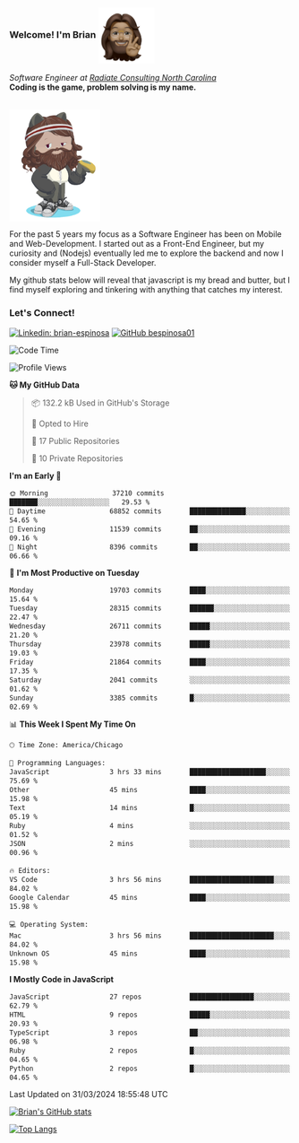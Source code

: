 ###  Welcome! I'm Brian <img align="center" src="https://github.com/bespinosa01/bespinosa01/blob/main/assets/peace-animoji.png" height="100" /></h2>
<p><em>Software Engineer at <a href="https://www.radiateconsulting.coop/north-carolina-tech-coop">Radiate Consulting North Carolina</a>
 <br/>
<!-- </br>Developer Consultant at <a href="https://codethedream.org/">Code The Dream</a> -->
</em> <b>Coding is the game, problem solving is my name.</b></p>

<br/>


 <img align="center" src="https://github.com/bespinosa01/bespinosa01/blob/main/assets/octo-me.png" height="200" /> 
 <p>
 For the past 5 years my focus as a Software Engineer has been on Mobile and Web-Development. I started out as a Front-End Engineer, but my curiosity and (Nodejs) eventually led me to explore the backend and now I consider myself a Full-Stack Developer.
</p>
<p>
 My github stats below will reveal that javascript is my bread and butter, but I find myself exploring and tinkering with anything that catches my interest. 
 </p>
 
 
### Let's Connect!

[![Linkedin: brian-espinosa](https://img.shields.io/badge/-brian--espinosa-blue?style=flat-square&logo=Linkedin&logoColor=white&link=https://www.linkedin.com/in/brian-espinosa/)](https://www.linkedin.com/in/brian-espinosa/)
[![GitHub bespinosa01](https://img.shields.io/github/followers/bespinosa01?label=follow&style=social)](https://github.com/bespinosa01)



<!--START_SECTION:waka-->
![Code Time](http://img.shields.io/badge/Code%20Time-1%2C477%20hrs%2045%20mins-blue)

![Profile Views](http://img.shields.io/badge/Profile%20Views-0-blue)

**🐱 My GitHub Data** 

> 📦 132.2 kB Used in GitHub's Storage 
 > 
> 💼 Opted to Hire
 > 
> 📜 17 Public Repositories 
 > 
> 🔑 10 Private Repositories 
 > 
**I'm an Early 🐤** 

```text
🌞 Morning                37210 commits       ███████░░░░░░░░░░░░░░░░░░   29.53 % 
🌆 Daytime                68852 commits       ██████████████░░░░░░░░░░░   54.65 % 
🌃 Evening                11539 commits       ██░░░░░░░░░░░░░░░░░░░░░░░   09.16 % 
🌙 Night                  8396 commits        ██░░░░░░░░░░░░░░░░░░░░░░░   06.66 % 
```
📅 **I'm Most Productive on Tuesday** 

```text
Monday                   19703 commits       ████░░░░░░░░░░░░░░░░░░░░░   15.64 % 
Tuesday                  28315 commits       ██████░░░░░░░░░░░░░░░░░░░   22.47 % 
Wednesday                26711 commits       █████░░░░░░░░░░░░░░░░░░░░   21.20 % 
Thursday                 23978 commits       █████░░░░░░░░░░░░░░░░░░░░   19.03 % 
Friday                   21864 commits       ████░░░░░░░░░░░░░░░░░░░░░   17.35 % 
Saturday                 2041 commits        ░░░░░░░░░░░░░░░░░░░░░░░░░   01.62 % 
Sunday                   3385 commits        █░░░░░░░░░░░░░░░░░░░░░░░░   02.69 % 
```


📊 **This Week I Spent My Time On** 

```text
🕑︎ Time Zone: America/Chicago

💬 Programming Languages: 
JavaScript               3 hrs 33 mins       ███████████████████░░░░░░   75.69 % 
Other                    45 mins             ████░░░░░░░░░░░░░░░░░░░░░   15.98 % 
Text                     14 mins             █░░░░░░░░░░░░░░░░░░░░░░░░   05.19 % 
Ruby                     4 mins              ░░░░░░░░░░░░░░░░░░░░░░░░░   01.52 % 
JSON                     2 mins              ░░░░░░░░░░░░░░░░░░░░░░░░░   00.96 % 

🔥 Editors: 
VS Code                  3 hrs 56 mins       █████████████████████░░░░   84.02 % 
Google Calendar          45 mins             ████░░░░░░░░░░░░░░░░░░░░░   15.98 % 

💻 Operating System: 
Mac                      3 hrs 56 mins       █████████████████████░░░░   84.02 % 
Unknown OS               45 mins             ████░░░░░░░░░░░░░░░░░░░░░   15.98 % 
```

**I Mostly Code in JavaScript** 

```text
JavaScript               27 repos            ████████████████░░░░░░░░░   62.79 % 
HTML                     9 repos             █████░░░░░░░░░░░░░░░░░░░░   20.93 % 
TypeScript               3 repos             ██░░░░░░░░░░░░░░░░░░░░░░░   06.98 % 
Ruby                     2 repos             █░░░░░░░░░░░░░░░░░░░░░░░░   04.65 % 
Python                   2 repos             █░░░░░░░░░░░░░░░░░░░░░░░░   04.65 % 
```




 Last Updated on 31/03/2024 18:55:48 UTC
<!--END_SECTION:waka-->


<!--  Github STATS -->
[![Brian's GitHub stats](https://github-readme-stats.vercel.app/api?username=bespinosa01&hide=stars,contribs&count_private=true&show_icons=true)](https://github.com/anuraghazra/github-readme-stats)

[![Top Langs](https://github-readme-stats.vercel.app/api/top-langs/?username=bespinosa01&layout=compact)](https://github.com/anuraghazra/github-readme-stats)



<!--
**bespinosa01/bespinosa01** is a ✨ _special_ ✨ repository because its `README.md` (this file) appears on your GitHub profile.

Here are some ideas to get you started:

- 🔭 I’m currently working on ...
- 🌱 I’m currently learning ...
- 👯 I’m looking to collaborate on ...
- 🤔 I’m looking for help with ...
- 💬 Ask me about ...
- 📫 How to reach me: ...
- 😄 Pronouns: ...
- ⚡ Fun fact: ...
-->

